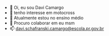 - 👋 Oi, eu sou Davi Camargo 
- 👀 tenho interesse em motocross
- 🌱 Atualmente estou no ensino médio 
- 💞️ Procuro colaborar em eu msm 
- 📫 davi.schafranski.camargo@escola.pr.gov.br

<!---
DaviCamargo1896/DaviCamargo1896 is a ✨ special ✨ repository because its `README.md` (this file) appears on your GitHub profile.
You can click the Preview link to take a look at your changes.
--->
